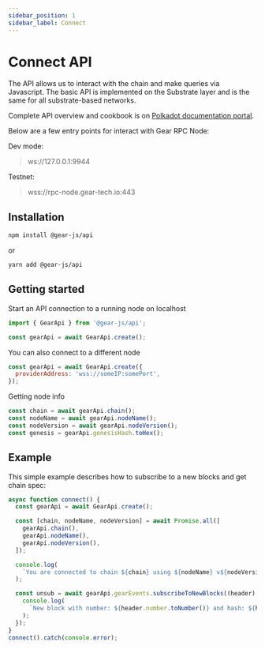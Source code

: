 ```yaml
---
sidebar_position: 1
sidebar_label: Connect
---
```


# Connect API

The API allows us to interact with the chain and make queries via Javascript. The basic API is implemented on the Substrate layer and is the same for all substrate-based networks.

Complete API overview and cookbook is on [Polkadot documentation portal](https://polkadot.js.org/docs/).

Below are a few entry points for interact with Gear RPC Node:

Dev mode:

> ws://127.0.0.1:9944

Testnet:

> wss://rpc-node.gear-tech.io:443

## Installation

```sh
npm install @gear-js/api
```

or

```sh
yarn add @gear-js/api
```

## Getting started

Start an API connection to a running node on localhost

```javascript
import { GearApi } from '@gear-js/api';

const gearApi = await GearApi.create();
```

You can also connect to a different node

```javascript
const gearApi = await GearApi.create({
  providerAddress: 'wss://someIP:somePort',
});
```

Getting node info

```javascript
const chain = await gearApi.chain();
const nodeName = await gearApi.nodeName();
const nodeVersion = await gearApi.nodeVersion();
const genesis = gearApi.genesisHash.toHex();
```

## Example

This simple example describes how to subscribe to a new blocks and get chain spec:

```js
async function connect() {
  const gearApi = await GearApi.create();

  const [chain, nodeName, nodeVersion] = await Promise.all([
    gearApi.chain(),
    gearApi.nodeName(),
    gearApi.nodeVersion(),
  ]);

  console.log(
    `You are connected to chain ${chain} using ${nodeName} v${nodeVersion}`,
  );

  const unsub = await gearApi.gearEvents.subscribeToNewBlocks((header) => {
    console.log(
      `New block with number: ${header.number.toNumber()} and hash: ${header.hash.toHex()}`,
    );
  });
}
connect().catch(console.error);
```
